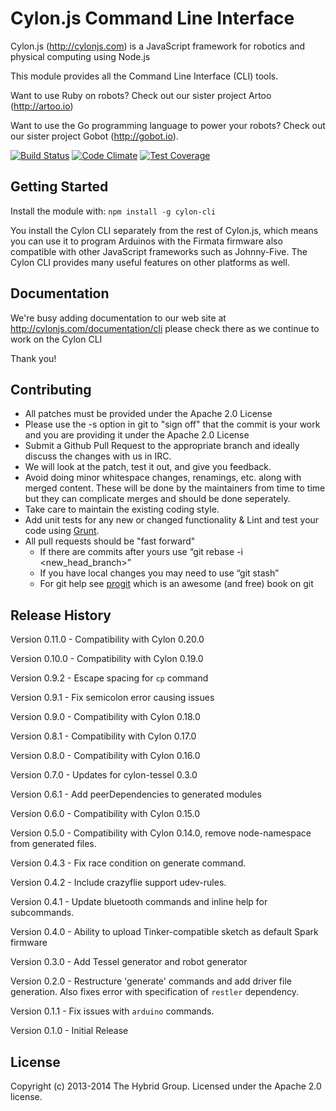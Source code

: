 # Cylon.js Command Line Interface

Cylon.js (http://cylonjs.com) is a JavaScript framework for robotics and physical computing using Node.js

This module provides all the Command Line Interface (CLI) tools.

Want to use Ruby on robots? Check out our sister project Artoo (http://artoo.io)

Want to use the Go programming language to power your robots? Check out our sister project Gobot (http://gobot.io).

[![Build Status](https://secure.travis-ci.org/hybridgroup/cylon-cli.png?branch=master)](http://travis-ci.org/hybridgroup/cylon-cli) [![Code Climate](https://codeclimate.com/github/hybridgroup/cylon-cli/badges/gpa.svg)](https://codeclimate.com/github/hybridgroup/cylon-cli) [![Test Coverage](https://codeclimate.com/github/hybridgroup/cylon-cli/badges/coverage.svg)](https://codeclimate.com/github/hybridgroup/cylon-cli)

## Getting Started
Install the module with: `npm install -g cylon-cli`

You install the Cylon CLI separately from the rest of Cylon.js, which means you can use it to program Arduinos with the Firmata firmware also compatible with other JavaScript frameworks such as Johnny-Five. The Cylon CLI provides many useful features on other platforms as well.

## Documentation
We're busy adding documentation to our web site at http://cylonjs.com/documentation/cli please check there as we continue to work on the Cylon CLI

Thank you!

## Contributing

* All patches must be provided under the Apache 2.0 License
* Please use the -s option in git to "sign off" that the commit is your work and you are providing it under the Apache 2.0 License
* Submit a Github Pull Request to the appropriate branch and ideally discuss the changes with us in IRC.
* We will look at the patch, test it out, and give you feedback.
* Avoid doing minor whitespace changes, renamings, etc. along with merged content. These will be done by the maintainers from time to time but they can complicate merges and should be done seperately.
* Take care to maintain the existing coding style.
* Add unit tests for any new or changed functionality & Lint and test your code using [Grunt](http://gruntjs.com/).
* All pull requests should be "fast forward"
  * If there are commits after yours use “git rebase -i <new_head_branch>”
  * If you have local changes you may need to use “git stash”
  * For git help see [progit](http://git-scm.com/book) which is an awesome (and free) book on git

## Release History

Version 0.11.0 - Compatibility with Cylon 0.20.0

Version 0.10.0 - Compatibility with Cylon 0.19.0

Version 0.9.2 - Escape spacing for `cp` command

Version 0.9.1 - Fix semicolon error causing issues

Version 0.9.0 - Compatibility with Cylon 0.18.0

Version 0.8.1 - Compatibility with Cylon 0.17.0

Version 0.8.0 - Compatibility with Cylon 0.16.0

Version 0.7.0 - Updates for cylon-tessel 0.3.0

Version 0.6.1 - Add peerDependencies to generated modules

Version 0.6.0 - Compatibility with Cylon 0.15.0

Version 0.5.0 - Compatibility with Cylon 0.14.0, remove node-namespace from generated files.

Version 0.4.3 - Fix race condition on generate command.

Version 0.4.2 - Include crazyflie support udev-rules.

Version 0.4.1 - Update bluetooth commands and inline help for subcommands.

Version 0.4.0 - Ability to upload Tinker-compatible sketch as default Spark firmware

Version 0.3.0 - Add Tessel generator and robot generator

Version 0.2.0 - Restructure 'generate' commands and add driver file generation.
                Also fixes error with specification of `restler` dependency.

Version 0.1.1 - Fix issues with `arduino` commands.

Version 0.1.0 - Initial Release

## License
Copyright (c) 2013-2014 The Hybrid Group. Licensed under the Apache 2.0 license.
